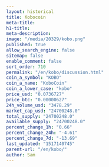 ```yaml
---
layout: historical
title: Kobocoin
meta-title: 
h1-title: 
meta-description: 
image: "/media/20329/kobo.png"
published: true
allow_search_engine: false
sitemap: false
enable_comment: false
sort_order: 710
permalink: "/en/kobo/discussion.html"
coin_a_symbol: "KOBO"
coin_a_name: "KoboCoin"
coin_a_lower_case: "kobo"
price_usd: "0.0736727"
price_btc: "0.00000627"
24h_volume_usd: "3478.29"
market_cap_usd: "24700248.0"
total_supply: "24700248.0"
available_supply: "24700248.0"
percent_change_1h: "0.66"
percent_change_24h: "-4.61"
percent_change_7d: "-13.69"
last_updated: "1517140745"
parent-url: "/en/kobo/"
author: Sam
---
```


